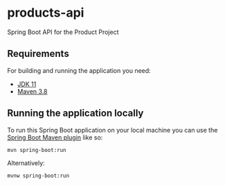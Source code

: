 # products-api
Spring Boot API for the Product Project

## Requirements

For building and running the application you need:

- [JDK 11](http://www.oracle.com/technetwork/java/javase/downloads/jdk8-downloads-2133151.html)
- [Maven 3.8](https://maven.apache.org)

## Running the application locally

To run this Spring Boot application on your local machine you can use the [Spring Boot Maven plugin](https://docs.spring.io/spring-boot/docs/current/reference/html/build-tool-plugins-maven-plugin.html) like so:

```shell
mvn spring-boot:run
```

Alternatively:

```shell
mvnw spring-boot:run
```
